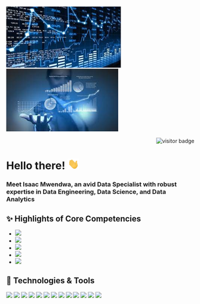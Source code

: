 [![Header](https://raw.githubusercontent.com/IsaacMwendwa/IsaacMwendwa/main/ds2.jpg "Header")](https://some-url.dev/) [![Header](https://raw.githubusercontent.com/IsaacMwendwa/IsaacMwendwa/main/ds1.jpg "Header")](https://some-url.dev/)
<p align="right"><img src="https://visitor-badge.laobi.icu/badge?page_id=IsaacMwendwa" alt="visitor badge"/></p>

# Hello there! <img src="https://raw.githubusercontent.com/IsaacMwendwa/IsaacMwendwa/main/wave.gif" width="30px">


### Meet Isaac Mwendwa, an avid Data Specialist with robust expertise in Data Engineering, Data Science, and Data Analytics

## ✨ Highlights of Core Competencies
* ![](https://img.shields.io/badge/Data_Engineering-DataCamp_Certified_Data_Engineer-informational?style=flat&logo=apachespark&logoColor=white&color=2bbc8a)
* ![](https://img.shields.io/badge/Power_BI-Microsoft_Certified_Power_BI_Data_Analyst-informational?style=flat&logo=powerbi&logoColor=white&color=2bbc8a)
* ![](https://img.shields.io/badge/Data_Analytics-Udacity_Certified_Data_Analyst_Nanodegree-informational?style=flat&logo=tableau&logoColor=white&color=2bbc8a)
* ![](https://img.shields.io/badge/3X_Microsoft_Azure_Cloud_Certified-Azure,_Azure_Data,_Azure_AI_Fundamentals-informational?style=flat&logo=microsoftazure&logoColor=white&color=2bbc8a)
* ![](https://img.shields.io/badge/Education-Bachelor_of_Science_in_Computer_Science_(Data_Science_&_AI)-informational?style=flat&logo=redhat&logoColor=white&color=2bbc8a)

## 🔧 Technologies & Tools
![](https://img.shields.io/badge/Python-PySpark,_Numpy,_Scikit,_Pandas,_Matplotlib,_Plotly,_Tensorflow,_Flask,_cx__Oracle,_SQLAlchemy,_Psycopg2,_Streamlit,_Dash,_Hydralit-informational?style=flat&logo=python&logoColor=white&color=2bbc8a)
![](https://img.shields.io/badge/Modeling-Machine_Learning,_Deep_Learning-informational?style=flat&logo=tensorflow&logoColor=white&color=2bbc8a)
![](https://img.shields.io/badge/Data_Visualization-Tableau,_Power_BI,_Python,_R,_D3.js,_Excel-informational?style=flat&logo=tableau&logoColor=white&color=2bbc8a)
![](https://img.shields.io/badge/Query_Language-SQL,_PL/SQL-informational?style=flat&logo=postgresql&logoColor=white&color=2bbc8a)
![](https://img.shields.io/badge/RDBMS-Oracle,_PostgreSQL,_MySQL,_MSSQL-informational?style=flat&logo=oracle&logoColor=white&color=2bbc8a)
![](https://img.shields.io/badge/NoSQL_Databases-MongoDB,_Cassandra,_HBase,_Cosmos_DB,_DynamoDB,_Neo4j-informational?style=flat&logo=mongodb&logoColor=white&color=2bbc8a)
![](https://img.shields.io/badge/Big_Data_Analytics-Hadoop,_PySpark,_Kafka,_Airflow-informational?style=flat&logo=apachespark&logoColor=white&color=2bbc8a)
![](https://img.shields.io/badge/Web_Development-HTML,_CSS,_Javascript,_PHP-informational?style=flat&logo=php&logoColor=white&color=2bbc8a)
![](https://img.shields.io/badge/Code-Python,_Java,_C-informational?style=flat&logo=python&logoColor=white&color=2bbc8a)
![](https://img.shields.io/badge/Version_Control-Git,_Github-informational?style=flat&logo=github&logoColor=white&color=2bbc8a)
![](https://img.shields.io/badge/Operating_Systems-Linux,_Windows-informational?style=flat&logo=linux&logoColor=white&color=2bbc8a)
![](https://img.shields.io/badge/Cloud_Platform-MS_Azure,_AWS,_Heroku-informational?style=flat&logo=microsoftazure&logoColor=white&color=2bbc8a)
![](https://img.shields.io/badge/Containerization-Docker,_Kubernetes-informational?style=flat&logo=docker&logoColor=white&color=2bbc8a)




<!--
**IsaacMwendwa/IsaacMwendwa** is a ✨ _special_ ✨ repository because its `README.md` (this file) appears on your GitHub profile.

Here are some ideas to get you started:

- 🔭 I’m currently working on ...
- 🌱 I’m currently learning ...
- 👯 I’m looking to collaborate on ...
- 🤔 I’m looking for help with ...
- 💬 Ask me about ...
- 📫 How to reach me: ...
- 😄 Pronouns: ...
- ⚡ Fun fact: ...
-->
